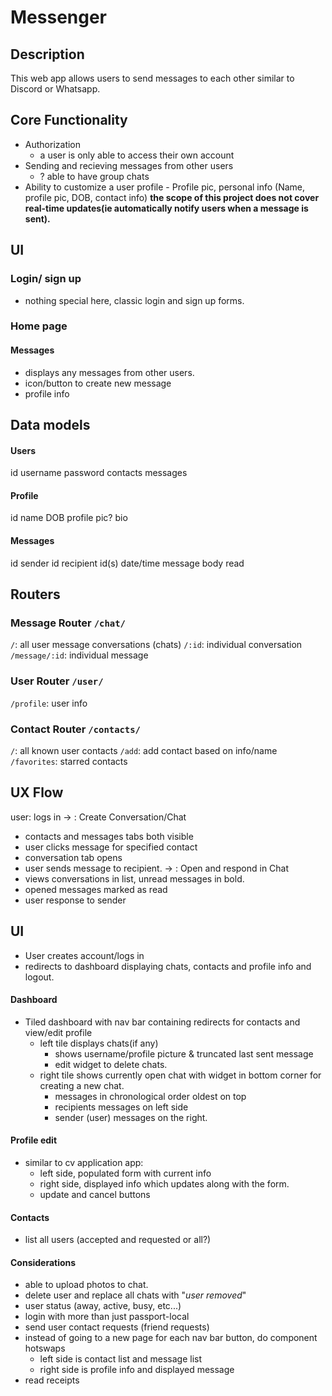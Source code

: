 # Messenger

## Description

This web app allows users to send messages to each other similar to Discord or Whatsapp.

## Core Functionality

- Authorization
  - a user is only able to access their own account
- Sending and recieving messages from other users
  - ? able to have group chats
- Ability to customize a user profile - Profile pic, personal info (Name, profile pic, DOB, contact info)
  **the scope of this project does not cover real-time updates(ie automatically notify users when a message is sent).**

## UI

### Login/ sign up

- nothing special here, classic login and sign up forms.

### Home page

#### Messages

- displays any messages from other users.
- icon/button to create new message
- profile info

## Data models

#### Users

id
username
password
contacts
messages

#### Profile

id
name
DOB
profile pic?
bio

#### Messages

id
sender id
recipient id(s)
date/time
message body
read

## Routers

### Message Router `/chat/`

`/`: all user message conversations (chats)
`/:id`: individual conversation
`/message/:id`: individual message

### User Router `/user/`

`/profile`: user info

### Contact Router `/contacts/`

`/`: all known user contacts
`/add`: add contact based on info/name
`/favorites`: starred contacts

## UX Flow

user:
logs in
-> : Create Conversation/Chat

- contacts and messages tabs both visible
- user clicks message for specified contact
- conversation tab opens
- user sends message to recipient.
  -> : Open and respond in Chat
- views conversations in list, unread messages in bold.
- opened messages marked as read
- user response to sender

## UI

- User creates account/logs in
- redirects to dashboard displaying chats, contacts and profile info and logout.

#### Dashboard

- Tiled dashboard with nav bar containing redirects for contacts and view/edit profile
  - left tile displays chats(if any)
    - shows username/profile picture & truncated last sent message
    - edit widget to delete chats.
  - right tile shows currently open chat with widget in bottom corner for creating a new chat.
    - messages in chronological order oldest on top
    - recipients messages on left side
    - sender (user) messages on the right.

#### Profile edit

- similar to cv application app:
  - left side, populated form with current info
  - right side, displayed info which updates along with the form.
  - update and cancel buttons

#### Contacts

- list all users (accepted and requested or all?)

#### Considerations

- able to upload photos to chat.
- delete user and replace all chats with "_user removed_"
- user status (away, active, busy, etc...)
- login with more than just passport-local
- send user contact requests (friend requests)
- instead of going to a new page for each nav bar button, do component hotswaps
  - left side is contact list and message list
  - right side is profile info and displayed message
- read receipts
